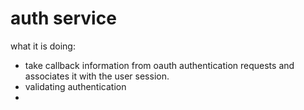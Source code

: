 # auth service

what it is doing:
* take callback information from oauth authentication requests and associates it with the user session. 
* validating authentication
* 